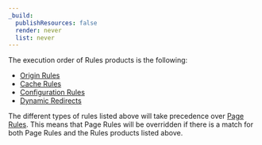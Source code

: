```yaml
---
_build:
  publishResources: false
  render: never
  list: never
---
```


The execution order of Rules products is the following:

* [Origin Rules](/rules/origin-rules/)
* [Cache Rules](/cache/about/cache-rules/)
* [Configuration Rules](/rules/configuration-rules/)
* [Dynamic Redirects](/rules/url-forwarding/dynamic-redirects/)

The different types of rules listed above will take precedence over [Page Rules](https://support.cloudflare.com/hc/articles/218411427). This means that Page Rules will be overridden if there is a match for both Page Rules and the Rules products listed above.